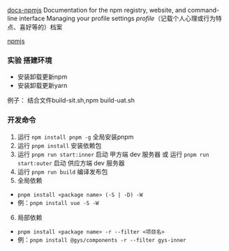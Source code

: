 [docs-npmjs](https://docs.npmjs.com/)
Documentation for the npm registry, website, and command-line interface
Managing your profile settings
*profile*（记载个人心理或行为特点、喜好等的）档案

[npmjs](https://www.npmjs.cn/)



### 实验 搭建环境
- 安装卸载更新npm
- 安装卸载更新yarn


例子： 结合文件build-sit.sh,npm build-uat.sh
### 开发命令
1. 运行 `npm install pnpm -g` 全局安装pnpm
2. 运行 `pnpm install` 安装依赖包
3. 运行 `pnpm run start:inner` 启动 甲方端 dev 服务器 或 运行 `pnpm run start:outer` 启动 供应方端 dev 服务器
4. 运行 `pnpm run build` 编译发布包
5. 全局依赖
-  `pnpm install <package name> (-S | -D) -W`
-  例：`pnpm install vue -S -W`
6. 局部依赖
-  `pnpm install <package name> -r --filter <项目名>`
-  例：`pnpm install @gys/components -r --filter gys-inner`
